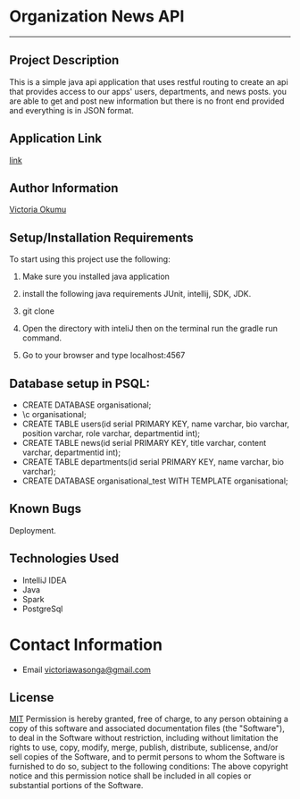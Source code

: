 # Organization News API
---
## Project Description
This is a simple  java api application that uses restful routing to create an api that provides access to our apps' users, departments, and news posts. you are able to get and post new information but there is no front end provided and everything is in JSON format.
## Application Link
[link](#)

## Author Information
[Victoria Okumu](https://github.com/vokumu)
## Setup/Installation Requirements
To start using this project use the following:
1. Make sure you installed java application

2. install the following java requirements JUnit, intellij, SDK, JDK.

3. git clone

4. Open the directory  with inteliJ then on the terminal run the gradle run command.

5. Go to your browser and type localhost:4567
## Database setup in PSQL:
* CREATE DATABASE organisational;
* \c organisational;
* CREATE TABLE users(id serial PRIMARY KEY, name varchar, bio varchar, position varchar, role varchar, departmentid int);
* CREATE TABLE news(id serial PRIMARY KEY, title varchar, content varchar, departmentid int);
* CREATE TABLE departments(id serial PRIMARY KEY, name varchar, bio varchar);
* CREATE DATABASE organisational_test WITH TEMPLATE organisational;
## Known Bugs
Deployment.
## Technologies Used
* IntelliJ IDEA
* Java
* Spark
* PostgreSql
# Contact Information
- Email <victoriawasonga@gmail.com>

## License
[MIT](LICENSE)
Permission is hereby granted, free of charge, to any person obtaining a copy of this software and associated documentation files (the "Software"), to deal in the Software without restriction, including without limitation the rights to use, copy, modify, merge, publish, distribute, sublicense, and/or sell copies of the Software, and to permit persons to whom the Software is furnished to do so, subject to the following conditions:
The above copyright notice and this permission notice shall be included in all copies or substantial portions of the Software.